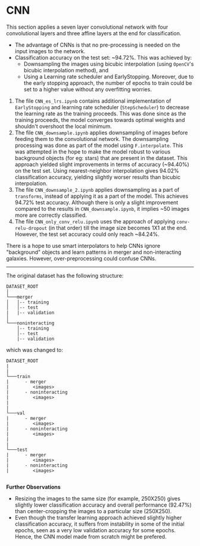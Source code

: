 # CNN

This section applies a seven layer convolutional network with four convolutional layers and three affine layers at the end for classification.

- The advantage of CNNs is that no pre-processing is needed on the input images to the network.
- Classification accuracy on the test set: ~94.72%. This was achieved by:
   - Downsampling the images using bicubic interpolation (using `OpenCV`'s bicubic interpolation method), and
   - Using a Learning rate scheduler and EarlyStopping. Moreover, due to the early stopping approach, the number of epochs to train could be set to a higher value without any overfitting worries.

1. The file `CNN_es_lrs.ipynb` contains additional implementation of `EarlyStopping` and learning rate scheduler (`StepScheduler`) to decrease the learning rate as the training proceeds. This was done since as the training proceeds, the model converges towards optimal weights and shouldn't overshoot the local minimum.
2. The file `CNN_downsample.ipynb` applies downsampling of images before feeding them to the convolutional network. The downsampling processing was done as part of the model using `F.interpolate`. This was attempted in the hope to make the model robust to various background objects (for eg: stars) that are present in the dataset. This approach yielded slight improvements in terms of accuracy (~94.40%) on the test set. Using nearest-neighbor interpolation gives 94.02% classification accuracy, yielding slightly worser results than bicubic interpolation.
3. The file `CNN_downsample_2.ipynb` applies downsampling as a part of `transforms`, instead of applying it as a part of the model. This achieves 94.72% test accuracy. Although there is only a slight improvement compared to the results in `CNN_downsample.ipynb`, it implies ~50 images more are correctly classified.
4. The file `CNN_only_conv_relu.ipynb` uses the approach of applying `conv-relu-dropout` (in that order) till the image size becomes 1X1 at the end. However, the test set accuracy could only reach ~84.24%.

There is a hope to use smart interpolators to help CNNs ignore "background" objects and learn patterns in merger and non-interacting galaxies. However, over-preprocessing could confuse CNNs.

---

The original dataset has the following structure:

```
DATASET_ROOT  
│
└───merger
│   │-- training
│   │-- test
|   |-- validation
│   
└───noninteracting
    │-- training
    │-- test
    |-- validation

```
which was changed to:

```
DATASET_ROOT
|
|
└───train
|      - merger
|         <images>
|      - noninteracting
|         <images>
|
|
└───val
|      - merger
|         <images>
|      - noninteracting
|         <images>
|
|
└───test
|      - merger
|         <images>
|      - noninteracting
|         <images>
 
 ```
 
 **Further Observations**
 - Resizing the images to the same size (for example, 250X250) gives slightly lower classification accuracy and overall performance (92.47%) than center-cropping the images to a particular size (250X250).
 - Even though the transfer learning approach achieved slightly higher classification accuracy, it suffers from instability in some of the initial epochs, seen as a very low validation accuracy for some epochs. Hence, the CNN model made from scratch might be prefered.
